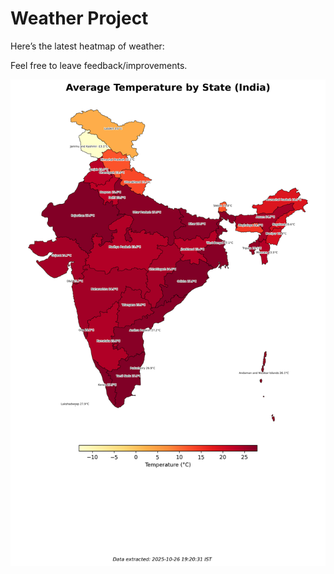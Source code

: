 # Weather Project

Here’s the latest heatmap of weather:

Feel free to leave feedback/improvements.

![India Heatmap](docs/assets/india_heatmap.png?v=FE2729)
